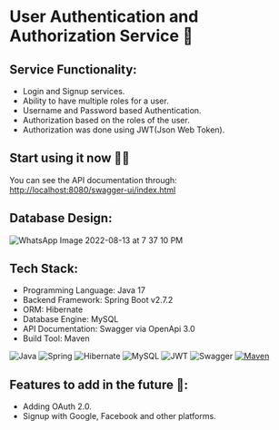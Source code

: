 # User Authentication and Authorization Service 🚀

## Service Functionality:

- Login and Signup services.
- Ability to have multiple roles for a user.
- Username and Password based Authentication.
- Authorization based on the roles of the user.
- Authorization was done using JWT(Json Web Token).

## **Start using it now** 🚀🚀
You can see the API documentation through: [http://localhost:8080/swagger-ui/index.html](http://localhost:8080/swagger-ui/index.html)


## Database Design:
![WhatsApp Image 2022-08-13 at 7 37 10 PM](https://user-images.githubusercontent.com/58389695/184504844-f5d7a3d2-9068-4b06-b43b-74bf4e6337ee.jpeg)

## Tech Stack:
- Programming Language: Java 17
- Backend Framework: Spring Boot v2.7.2
- ORM: Hibernate 
- Database Engine: MySQL
- API Documentation: Swagger via OpenApi 3.0
- Build Tool: Maven


![Java](https://img.shields.io/badge/java-%23ED8B00.svg?style=for-the-badge&logo=java&logoColor=white)
![Spring](https://img.shields.io/badge/spring-%236DB33F.svg?style=for-the-badge&logo=spring&logoColor=white)
![Hibernate](https://img.shields.io/badge/Hibernate-59666C?style=for-the-badge&logo=Hibernate&logoColor=white)
![MySQL](https://img.shields.io/badge/mysql-%2300f.svg?style=for-the-badge&logo=mysql&logoColor=white)
![JWT](https://img.shields.io/badge/JWT-black?style=for-the-badge&logo=JSON%20web%20tokens)
![Swagger](https://img.shields.io/badge/-Swagger-%23Clojure?style=for-the-badge&logo=swagger&logoColor=white)
[![Maven](https://badgen.net/badge/icon/maven?icon=maven&label)](https://https://maven.apache.org/)


## **Features to add in the future** 🚀:
- Adding OAuth 2.0.
- Signup with Google, Facebook and other platforms.
